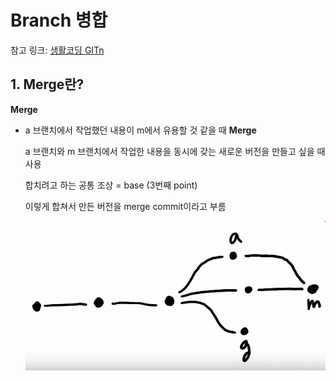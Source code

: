 # Branch 병합

참고 링크: [생활코딩 GITn](https://opentutorials.org/course/3840/23682) 



## 1. Merge란?

**Merge**

- a 브랜치에서 작업했던 내용이 m에서 유용할 것 같을 때 **Merge**

  a 브랜치와 m 브랜치에서 작업한 내용을 동시에 갖는 새로운 버전을 만들고 싶을 때 사용

  합치려고 하는 공통 조상 = base (3번째 point)

  이렇게 합쳐서 만든 버전을 merge commit이라고 부름

   ![image-20200317153226271](images/image-20200317153226271.png)

